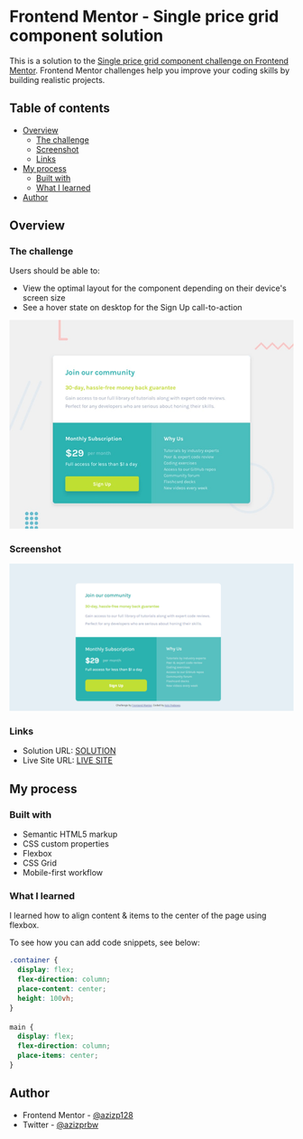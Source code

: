 # Frontend Mentor - Single price grid component solution

This is a solution to the [Single price grid component challenge on Frontend Mentor](https://www.frontendmentor.io/challenges/single-price-grid-component-5ce41129d0ff452fec5abbbc). Frontend Mentor challenges help you improve your coding skills by building realistic projects.

## Table of contents

- [Overview](#overview)
  - [The challenge](#the-challenge)
  - [Screenshot](#screenshot)
  - [Links](#links)
- [My process](#my-process)
  - [Built with](#built-with)
  - [What I learned](#what-i-learned)
- [Author](#author)

## Overview

### The challenge

Users should be able to:

- View the optimal layout for the component depending on their device's screen size
- See a hover state on desktop for the Sign Up call-to-action

![Design preview for the Single price grid component coding challenge](./design/desktop-preview.jpg)

### Screenshot

![SCREENSHOT](./images/screenshot.png)

### Links

- Solution URL: [SOLUTION](https://your-solution-url.com)
- Live Site URL: [LIVE SITE](https://your-live-site-url.com)

## My process

### Built with

- Semantic HTML5 markup
- CSS custom properties
- Flexbox
- CSS Grid
- Mobile-first workflow

### What I learned

I learned how to align content & items to the center of the page using flexbox.

To see how you can add code snippets, see below:

```css
.container {
  display: flex;
  flex-direction: column;
  place-content: center;
  height: 100vh;
}

main {
  display: flex;
  flex-direction: column;
  place-items: center;
}
```

## Author

- Frontend Mentor - [@azizp128](https://www.frontendmentor.io/profile/azip128)
- Twitter - [@azizprbw](https://www.twitter.com/azizprbw)
